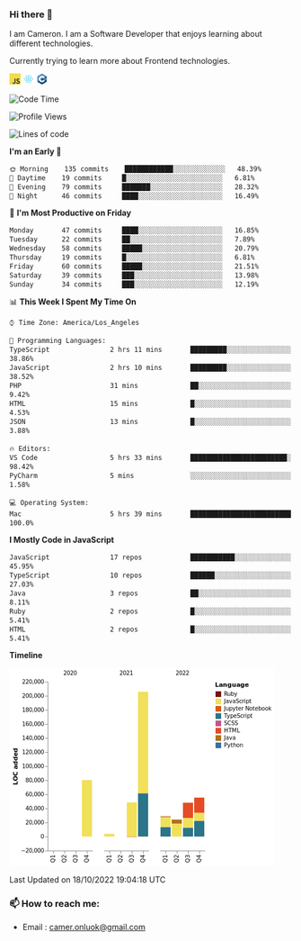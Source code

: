 ### Hi there 👋

I am Cameron. I am a Software Developer that enjoys learning about different technologies.

Currently trying to learn more about Frontend technologies.


<code><img height="20" src="https://raw.githubusercontent.com/github/explore/80688e429a7d4ef2fca1e82350fe8e3517d3494d/topics/javascript/javascript.png"></code>
<code><img height="20" src="https://raw.githubusercontent.com/github/explore/80688e429a7d4ef2fca1e82350fe8e3517d3494d/topics/react/react.png"></code>
<code><img height="20" src="https://raw.githubusercontent.com/github/explore/80688e429a7d4ef2fca1e82350fe8e3517d3494d/topics/cpp/cpp.png"></code>



<!--START_SECTION:waka-->
![Code Time](http://img.shields.io/badge/Code%20Time-546%20hrs%2022%20mins-blue)

![Profile Views](http://img.shields.io/badge/Profile%20Views-1-blue)

![Lines of code](https://img.shields.io/badge/From%20Hello%20World%20I%27ve%20Written-494%20Thousand%20lines%20of%20code-blue)

**I'm an Early 🐤** 

```text
🌞 Morning    135 commits    ████████████░░░░░░░░░░░░░   48.39% 
🌆 Daytime    19 commits     █░░░░░░░░░░░░░░░░░░░░░░░░   6.81% 
🌃 Evening    79 commits     ███████░░░░░░░░░░░░░░░░░░   28.32% 
🌙 Night      46 commits     ████░░░░░░░░░░░░░░░░░░░░░   16.49%

```
📅 **I'm Most Productive on Friday** 

```text
Monday       47 commits     ████░░░░░░░░░░░░░░░░░░░░░   16.85% 
Tuesday      22 commits     ██░░░░░░░░░░░░░░░░░░░░░░░   7.89% 
Wednesday    58 commits     █████░░░░░░░░░░░░░░░░░░░░   20.79% 
Thursday     19 commits     █░░░░░░░░░░░░░░░░░░░░░░░░   6.81% 
Friday       60 commits     █████░░░░░░░░░░░░░░░░░░░░   21.51% 
Saturday     39 commits     ███░░░░░░░░░░░░░░░░░░░░░░   13.98% 
Sunday       34 commits     ███░░░░░░░░░░░░░░░░░░░░░░   12.19%

```


📊 **This Week I Spent My Time On** 

```text
⌚︎ Time Zone: America/Los_Angeles

💬 Programming Languages: 
TypeScript               2 hrs 11 mins       █████████░░░░░░░░░░░░░░░░   38.86% 
JavaScript               2 hrs 10 mins       █████████░░░░░░░░░░░░░░░░   38.52% 
PHP                      31 mins             ██░░░░░░░░░░░░░░░░░░░░░░░   9.42% 
HTML                     15 mins             █░░░░░░░░░░░░░░░░░░░░░░░░   4.53% 
JSON                     13 mins             █░░░░░░░░░░░░░░░░░░░░░░░░   3.88%

🔥 Editors: 
VS Code                  5 hrs 33 mins       ████████████████████████░   98.42% 
PyCharm                  5 mins              ░░░░░░░░░░░░░░░░░░░░░░░░░   1.58%

💻 Operating System: 
Mac                      5 hrs 39 mins       █████████████████████████   100.0%

```

**I Mostly Code in JavaScript** 

```text
JavaScript               17 repos            ███████████░░░░░░░░░░░░░░   45.95% 
TypeScript               10 repos            ██████░░░░░░░░░░░░░░░░░░░   27.03% 
Java                     3 repos             ██░░░░░░░░░░░░░░░░░░░░░░░   8.11% 
Ruby                     2 repos             █░░░░░░░░░░░░░░░░░░░░░░░░   5.41% 
HTML                     2 repos             █░░░░░░░░░░░░░░░░░░░░░░░░   5.41%

```


**Timeline**

![Chart not found](https://raw.githubusercontent.com/camer0nluo/camer0nluo/main/charts/bar_graph.png) 


 Last Updated on 18/10/2022 19:04:18 UTC
<!--END_SECTION:waka-->

### 📫 How to reach me:
- Email : camer.onluok@gmail.com
